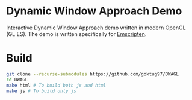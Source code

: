 Dynamic Window Approach Demo
===================================

Interactive Dynamic Window Approach demo written in modern OpenGL (GL
ES). The demo is written specifically for
[Emscripten](https://github.com/emscripten-core/emscripten).

# Build
``` bash
git clone --recurse-submodules https://github.com/goktug97/DWAGL
cd DWAGL
make html # To build both js and html
make js # To build only js
```
